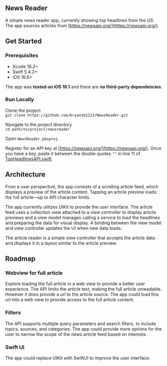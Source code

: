 ## News Reader
A simple news reader app, currently showing top headlines from the US. The app sources articles from [https://newsapi.org/](https://newsapi.org/).

## Get Started
### Prerequisites
- Xcode 16.2+
- Swift 5.4.2+
- iOS 16.6+

The app was **tested on iOS 18.1** and there are **no third-party dependencies**.

### Run Locally
Clone the project  
```git clone https://github.com/bryantm1123/NewsReader.git```

Navigate to the project directory  
```cd path/to/project/newsreader```

Open `NewsReader.pbxproj`.

Register for an API key at [https://newsapi.org/](https://newsapi.org/). Once you have a key, paste it between the double quotes `""` in line 11 of [TopHeadlinesAPI.swift](https://github.com/bryantm1123/NewsReader/blob/main/NewsReader/TopHeadlinesService/TopHeadlinesAPI.swift#L11).

## Architecture 
From a user perspective, the app consists of a scrolling article feed, which displays a preview of the article content. Tapping an article preview loads the full article—up to API character limits.

The app currently utilizes UIKit to provide the user interface. The article feed uses a collection view attached to a view controller to display article previews and a view model manages calling a service to load the headlines and preparing the data for visual display. A binding between the view model and view controller updates the UI when new data loads.  

The article reader is a simple view controller that accepts the article data and displays it in a layout similar to the article preview.

## Roadmap
### Webview for full article
Explore loading the full article in a web view to provide a better user experience. The API limits the article text, making the full article unreadable. However it does provide a url to the article source. The app could load this url into a web view to provide access to the full article content.

### Filters
The API supports multiple query parameters and search filters, to include topics, sources, and categories. The app could provide more options for the user to narrow the scope of the news article feed based on interests.

### Swift UI
The app could replace UIKit with SwiftUI to improve the user interface. 

 
